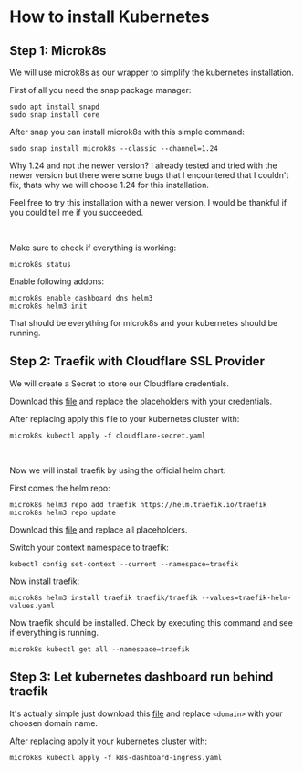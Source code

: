 # How to install Kubernetes

## Step 1: Microk8s


We will use microk8s as our wrapper to simplify the kubernetes installation.

First of all you need the snap package manager:

```
sudo apt install snapd
sudo snap install core
```

After snap you can install microk8s with this simple command:

```
sudo snap install microk8s --classic --channel=1.24
```

Why 1.24 and not the newer version? I already tested and tried with the newer version but there were some bugs that I encountered that I couldn't fix, thats why we will choose 1.24 for this installation.

Feel free to try this installation with a newer version.
I would be thankful if you could tell me if you succeeded.

<br>

Make sure to check if everything is working:
```
microk8s status
```

Enable following addons:

```
microk8s enable dashboard dns helm3
microk8s helm3 init
```

That should be everything for microk8s and your kubernetes should be running.

## Step 2: Traefik with Cloudflare SSL Provider

We will create a Secret to store our Cloudflare credentials.

Download this <a href="/installation/files/cloudflare-secret.yaml">file</a>
and replace the placeholders with your credentials.

After replacing apply this file to your kubernetes cluster with:
```
microk8s kubectl apply -f cloudflare-secret.yaml
```

<br>

Now we will install traefik by using the official helm chart:


First comes the helm repo:
```
microk8s helm3 repo add traefik https://helm.traefik.io/traefik
microk8s helm3 repo update
```

Download this <a href="/installation/files/traefik-helm-values.yaml">file</a>
and replace all placeholders.

Switch your context namespace to traefik:
```
kubectl config set-context --current --namespace=traefik
```
Now install traefik:

```
microk8s helm3 install traefik traefik/traefik --values=traefik-helm-values.yaml
```

Now traefik should be installed. Check by executing this command and see if everything is running.

```
microk8s kubectl get all --namespace=traefik
```

## Step 3: Let kubernetes dashboard run behind traefik

It's actually simple just download this <a href="/installation/files/k8s-dashboard-ingress.yaml">file</a> and replace `<domain>` with your choosen domain name.

After replacing apply it your kubernetes cluster with:
```
microk8s kubectl apply -f k8s-dashboard-ingress.yaml
```





